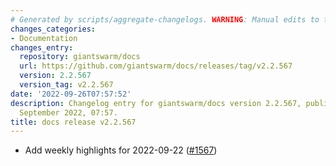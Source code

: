```yaml
---
# Generated by scripts/aggregate-changelogs. WARNING: Manual edits to this files will be overwritten.
changes_categories:
- Documentation
changes_entry:
  repository: giantswarm/docs
  url: https://github.com/giantswarm/docs/releases/tag/v2.2.567
  version: 2.2.567
  version_tag: v2.2.567
date: '2022-09-26T07:57:52'
description: Changelog entry for giantswarm/docs version 2.2.567, published on 26
  September 2022, 07:57.
title: docs release v2.2.567
---
```


- Add weekly highlights for 2022-09-22 ([#1567](https://github.com/giantswarm/docs/pull/1567))
